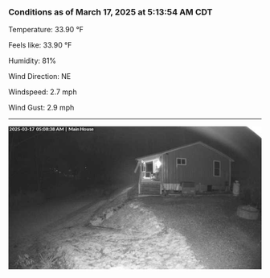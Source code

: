 ### Conditions as of March 17, 2025 at 5:13:54 AM CDT 

Temperature: 33.90 &deg;F

Feels like: 33.90 &deg;F

Humidity: 81%

Wind Direction: NE

Windspeed: 2.7 mph

Wind Gust: 2.9 mph

---

<img src="./images/latest.jpeg"/>

